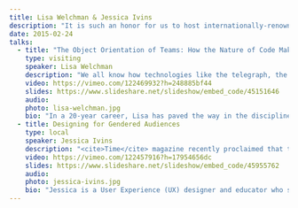 ```yaml
---
title: Lisa Welchman & Jessica Ivins
description: "It is such an honor for us to host internationally-renowned digital governance expert **Lisa Welchman** at our February event. Lisa will be discussing how the code we write affects the way our organizations operate. UX designer and educator **Jessica Ivins** will kick off the event with an exploration of gender and design."
date: 2015-02-24
talks:
  - title: "The Object Orientation of Teams: How the Nature of Code Makes Us Work Differently"
    type: visiting
    speaker: Lisa Welchman
    description: "We all know how technologies like the telegraph, the telephone, and the printing press impacted the way we work together and how we share information. But how does the nature of the way we code impact the way we work and live?  Do the dynamics of information flow and data structures dictate the dynamics of the teams that manage it or is it just a loose association?   Lisa will explore different types of collaborative team structures and theorize about how the nature of code and content we use to create our online world change the way organizations at large must work."
    video: https://vimeo.com/122469932?h=248885bf44
    slides: https://www.slideshare.net/slideshow/embed_code/45151646
    audio: 
    photo: lisa-welchman.jpg
    bio: "In a 20-year career, Lisa has paved the way in the discipline of digital governance, helping organizations stabilize their complex, multi-stakeholder digital operations.  Lisa’s focus centers around understanding and interpreting how the advent and prolific growth of digital impacts organizations, as well as the maturation of digital as a distinct vocational discipline in the enterprise.\r\n\r\nCurrently, Lisa is president of Digital Governance Solutions at ActiveStandards. Lisa began her career in digital in Silicon Valley in 1995 coding Web pages for Netscape. She was a program manager for Web publishing at Cisco Systems before establishing WelchmanPierpoint—a consultancy focused on large website management—in 1999. At WelchmanPierpoint, Lisa conducted early governance projects and established the first structured methodology for assessing digital governance maturity.  For leisure, Lisa enjoys playing jazz piano and cooking for friends."
  - title: Designing for Gendered Audiences
    type: local
    speaker: Jessica Ivins
    description: "<cite>Time</cite> magazine recently proclaimed that the transgender movement is “the next civil rights frontier.” Are you unsure of what it means to be transgender? You’re not alone.\r\n\r\nEveryone has a gender identity. Gender influences our customers’ behaviors. It influences the way our customers present themselves to the world. We’re making design decisions for customers whose gender identity affects their lives, both offline and online.\r\n\r\nDesigners have struggled to understand the intersection of gender and design for decades. We often overlook gender or take it for granted. Sometimes we resort to assumptions like _women like pink stuff_ and _men like football_, but these assumptions rarely help us make an authentic connection with our audience.\r\n\r\nMeanwhile, a new civil rights movement is disrupting the notion of gender identity. As designers, what do we need to understand about gender identity? How do we design experiences that are inclusive for everyone?\r\n\r\nThe answer, as any UX designer will tell you, is _it depends_. Gender’s role in the design process varies from project to project. We’ll explore gender identity, what we as designers need to know about gender identity, and why an understanding of gender identity will help us make effective designs even stronger."
    video: https://vimeo.com/122457916?h=17954656dc
    slides: https://www.slideshare.net/slideshow/embed_code/45955762
    audio: 
    photo: jessica-ivins.jpg
    bio: "Jessica is a User Experience (UX) designer and educator who speaks, writes, and volunteers for many things UX. She’s spoken internationally at conferences such as SXSW, Midwest UX, IA Summit, UX Camp Ottawa, and UX Cambridge (UK). She’s organized UX book club meetings, taught classes for [Girl Develop It Philadelphia](http://www.girldevelopit.com/chapters/philadelphia), and served on the board of PhillyCHI, Philadelphia’s UX community. She’s now a faculty member at [Center Centre](http://centercentre.com/), a UX design trade school in Chattanooga, Tennessee. Prior to joining Center Centre, she was a senior experience designer at [Happy Cog](http://happycog.com/) and lead UX designer at [AWeber](http://www.aweber.com/)."
---
```

